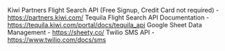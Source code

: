 Kiwi Partners Flight Search API (Free Signup, Credit Card not required) - https://partners.kiwi.com/
Tequila Flight Search API Documentation - https://tequila.kiwi.com/portal/docs/tequila_api
Google Sheet Data Management - https://sheety.co/
Twilio SMS API - https://www.twilio.com/docs/sms

